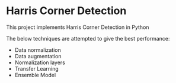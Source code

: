 # Harris Corner Detection

This project implements Harris Corner Detection in Python

The below techniques are attempted to give the best performance:

 - Data normalization
 - Data augmentation
 - Normalization layers 
 - Transfer Learning
 - Ensemble Model
